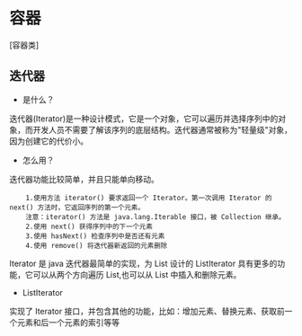 # 容器
[容器类]

## 迭代器
- 是什么？

迭代器(Iterator)是一种设计模式，它是一个对象，它可以遍历并选择序列中的对象，而开发人员不需要了解该序列的底层结构。迭代器通常被称为"轻量级"对象，因为创建它的代价小。

- 怎么用？

迭代器功能比较简单，并且只能单向移动。

		1.使用方法 iterator() 要求返回一个 Iterator。第一次调用 Iterator 的 next() 方法时，它返回序列的第一个元素。
		注意：iterator() 方法是 java.lang.Iterable 接口，被 Collection 继承。
		2.使用 next() 获得序列中的下一个元素
		3.使用 hasNext() 检查序列中是否还有元素
		4.使用 remove() 将迭代器新返回的元素删除

Iterator 是 java 迭代器最简单的实现，为 List 设计的 ListIterator 具有更多的功能，它可以从两个方向遍历 List,也可以从 List 中插入和删除元素。

- ListIterator

实现了 Iterator 	接口，并包含其他的功能，比如：增加元素、替换元素、获取前一个元素和后一个元素的索引等等